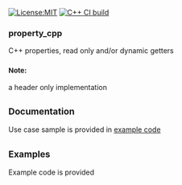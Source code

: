 [![License:MIT](https://img.shields.io/badge/License-MIT-blue?style=plastic)](LICENSE)
[![C++ CI build](../../actions/workflows/build.yml/badge.svg)](../../actions/workflows/build.yml)
### property_cpp

C++ properties, read only and/or dynamic getters

### <sub>Note:</sub>
a header only implementation

## <sub>Documentation</sub>

Use case sample is provided in [example code](main.cpp)

## <sub>Examples</sub>

Example code is provided
